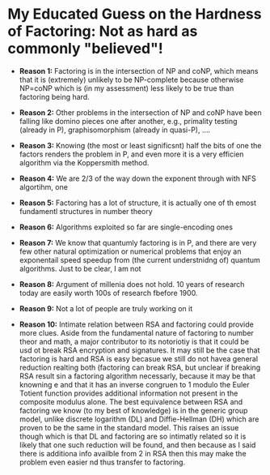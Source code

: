 
# My Educated Guess on the Hardness of Factoring: Not as hard as commonly "believed"!

* **Reason 1:** Factoring is in the intersection of NP and coNP, which means that it is (extremely) unlikely to be NP-complete because otherwise NP=coNP which is (in my assessment) less likely to be true than factoring being hard.

* **Reason 2:** Other problems in the intersection of NP and coNP have been falling like domino pieces one after another, e.g., primality testing (already in P), graphisomorphism (already in quasi-P), ....

* **Reason 3:** Knowing (the most or least significsnt) half the bits of one the factors renders the problem in P, and even more it is a very efficien algorithm via the Koppersmith method.

* **Reason 4:** We are 2/3 of the way down the exponent through with NFS algortihm, one 

* **Reason 5:** Factoring has a lot of structure, it is actually one of th emost fundamentl structures in number theory

* **Reason 6:** Algorithms exploited so far are single-encoding ones

* **Reason 7:** We know that quantumly factoring is in P, and there are very few other natural optimization or numerical problems that enjoy an exponentail speed speedup from (the current understnidng of) quantum algorithms. Just to be clear, I am not

* **Reason 8:** Argument of millenia does not hold. 10 years of research today are easily worth 100s of research fbefore 1900.

* **Reason 9:** Not a lot of people are truly working on it

* **Reason 10:** Intimate relation between RSA and factoring could provide more clues. Aside from the fundamental nature of factoring to number theor and math, a major contributor to its notoriotiy is that it could be usd ot break RSA encryption and signatures. It may still be the case that factoring is hard and RSA is easy becasue we still do not havea general reduction realting both (factoring can break RSA, but unclear if breaking RSA result sin a factoring algorithm necessarly, because it may be that knowning e and that it has an inverse congruen to 1 modulo the Euler Totient function provides additional information not present in the composite modulus alone. The best equivalence between RSA and factoring we know (to my best of knowledge) is in the generic group model, unlike discrete logarithm (DL) and Diffie-Hellman (DH) which are proven to be the same in the standard model. This raises an issue though which is that DL and factoring are so intimatly related so it is likely that one such reduction will be found, and then because as I said there is additiona info availble from 2 in RSA then this may make the problem even easier nd thus transfer to factoring.

